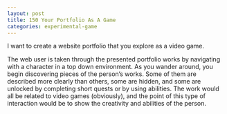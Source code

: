 ```yaml
---
layout: post
title: 150 Your Portfolio As A Game
categories: experimental-game
---
```

I want to create a website portfolio that you explore as a video game.

The web user is taken through the presented portfolio works by navigating with a character in a top down environment.  As you wander around, you begin discovering pieces of the person’s works.  Some of them are described more clearly than others, some are hidden, and some are unlocked by completing short quests or by using abilities.  The work would all be related to video games (obviously), and the point of this type of interaction would be to show the creativity and abilities of the person.
